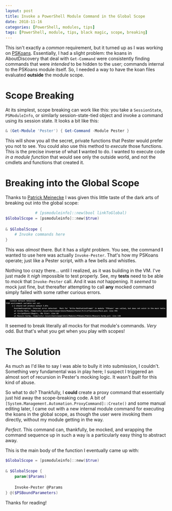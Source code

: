 ```yaml
---
layout: post
title: Invoke a PowerShell Module Command in the Global Scope
date: 2018-11-16
categories: [PowerShell, modules, tips]
tags: [PowerShell, module, tips, black magic, scope, breaking]
---
```


This isn't exactly a _common_ requirement, but it turned up as I was working on
[PSKoans](https://github.com/vexx32/pskoans). Essentially, I had a slight problem: the koans in
AboutDiscovery that deal with `Get-Command` were consistently finding commands that were _intended_
to be hidden to the user; commands internal to the PSKoans module itself. So, I needed a way to have
the koan files evaluated **outside** the module scope.

# Scope Breaking

At its simplest, scope breaking can work like this: you take a `SessionState`, `PSModuleInfo`, or
similarly session-state-tied object and invoke a command using its session state. It looks a bit
like this:

```powershell
& (Get-Module 'Pester') { Get-Command -Module Pester }
```

This will show you all the secret, private functions that Pester would prefer you not to see. You
could also use this method to _execute_ those functions. This is the precise inverse of what **I**
wanted to do. I wanted to execute code _in a module function_ that would see only the outside
world, and not the cmdlets and functions that created it.

# Breaking into the Global Scope

Thanks to [Patrick Meinecke](https://github.com/seeminglyscience) I was given this little taste of
the dark arts of breaking out into the global scope:

```powershell
             # [psmoduleinfo]::new(bool linkToGlobal)
$GlobalScope = [psmoduleinfo]::new($true)

& $GlobalScope {
    # Invoke commands here
}
```

This was _almost_ there. But it has a _slight_ problem. You see, the command **I** wanted to use
here was actually `Invoke-Pester`. That's how my PSKoans operate; just like a Pester script, with a
few bells and whistles.

Nothing too crazy there... until I realized, as it was building in the VM. I've just made it _nigh_
impossible to test properly. See, my **tests** need to be able to _mock_ that `Invoke-Pester` call.
And it was _not_ happening. It _seemed_ to mock just fine, but thereafter attempting to call
**any** mocked command simply failed with some rather curious errors.

![Pester Summons Elder Gods](/images/mocking-pester-itself.png)

It seemed to break literally all mocks for that module's commands. _Very_ odd. But that's what you
get when you play with scopes!

# The Solution

As much as I'd like to say I was able to bully it into submission, I couldn't. Something very
fundamental was in play here; I suspect I triggered an almost sort of recursion in Pester's mocking logic. It wasn't _built_ for this kind of abuse.

So what to do? Thankfully, I **could** create a proxy command that essentially just hid away the
scope-breaking code. A bit of `[System.Management.Automation.ProxyCommand]::Create()` and some
manual editing later, I came out with a new internal module command for executing the koans in the
global scope, as though the user were invoking them directly, without my module getting in the way.

_Perfect_. This command can, thankfully, be mocked, and wrapping the command sequence up in such
a way is a particularly easy thing to abstract away.

This is the main body of the function I eventually came up with:

```powershell
$GlobalScope = [psmoduleinfo]::new($true)

& $GlobalScope {
    param($Params)

    Invoke-Pester @Params
} @($PSBoundParameters)
```

Thanks for reading!